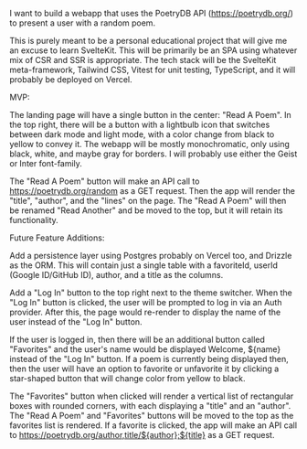 I want to build a webapp that uses the PoetryDB API (https://poetrydb.org/) to present a user with a random poem.

This is purely meant to be a personal educational project that will give me an excuse to learn SvelteKit. This will be
primarily be an SPA using whatever mix of CSR and SSR is appropriate. The tech stack will be the SvelteKit
meta-framework, Tailwind CSS, Vitest for unit testing, TypeScript, and it will probably be deployed on
Vercel.

MVP:

The landing page will have a single button in the center: "Read A Poem". In the top right, there will be a button with a
lightbulb icon that switches between dark mode and light mode, with a color change from black to yellow to convey it.
The webapp will be mostly monochromatic, only using black, white, and maybe gray for borders. I will probably use either
the Geist or Inter font-family.

The "Read A Poem" button will make an API call to https://poetrydb.org/random as a GET request. Then the app will render
the "title", "author", and the "lines" on the page. The "Read A Poem" will then be renamed "Read Another" and be moved
to the top, but it will retain its functionality.

Future Feature Additions:

Add a persistence layer using Postgres probably on Vercel too, and Drizzle as the ORM. This will contain just a single
table with a favoriteId, userId (Google ID/GitHub ID), author, and a title as the columns.

Add a "Log In" button to the top right next to the theme switcher. When the "Log In" button is
clicked, the user will be prompted to log in via an Auth provider. After this, the page would re-render to display the name of the
user instead of the "Log In" button.

If the user is logged in, then there will be an additional button called "Favorites" and the user's name would be
displayed Welcome, ${name} instead of the "Log In" button. If a poem is currently being displayed then, then the user
will have an option to favorite or unfavorite it by clicking a star-shaped button that will change color from yellow to
black.

The "Favorites" button when clicked will render a vertical list of rectangular boxes with rounded corners, with each
displaying a "title" and an "author". The "Read A Poem" and "Favorites" buttons will be moved to the top as the
favorites list is rendered. If a favorite is clicked, the app will make an API call
to https://poetrydb.org/author,title/${author};${title} as a GET request.
